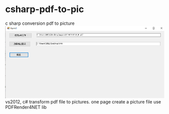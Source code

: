 # csharp-pdf-to-pic
c sharp conversion pdf to picture
![img](https://github.com/lukejames100/csharp-pdf-to-pic/blob/main/wx_20210201232522.png)
vs2012, c#
transform pdf file to pictures. one page create a picture file
use PDFRender4NET lib
